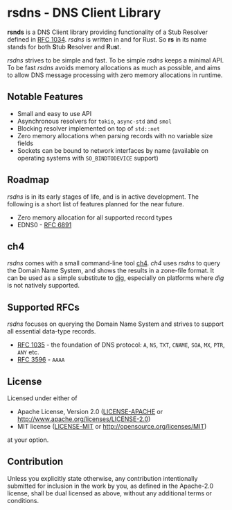 # rsdns - DNS Client Library

**rsnds** is a DNS Client library providing functionality of a Stub Resolver
defined in [RFC 1034](https://tools.ietf.org/html/rfc1034#section-5.3.1).
*rsdns* is written in and for Rust. So **rs** in its name stands for both **S**tub
**R**esolver and **R**u**s**t.

*rsdns* strives to be simple and fast. To be simple *rsdns* keeps a minimal
API. To be fast *rsdns* avoids memory allocations as much as possible,
and aims to allow DNS message processing with zero memory allocations
in runtime.


## Notable Features

* Small and easy to use API
* Asynchronous resolvers for `tokio`, `async-std` and `smol`
* Blocking resolver implemented on top of `std::net`
* Zero memory allocations when parsing records with no variable size fields
* Sockets can be bound to network interfaces by name (available on operating
  systems with `SO_BINDTODEVICE` support)


## Roadmap

*rsdns* is in its early stages of life, and is in active development.
The following is a short list of features planned for the near future.

* Zero memory allocation for all supported record types
* EDNS0 - [RFC 6891](https://datatracker.ietf.org/doc/html/rfc6891)


## ch4

*rsdns* comes with a small command-line tool [ch4](https://github.com/r-bk/ch4).
*ch4* uses *rsdns* to query the Domain Name System,
and shows the results in a zone-file format.
It can be used as a simple substitute to [dig](https://en.wikipedia.org/wiki/Dig_(command)),
especially on platforms where *dig* is not natively supported.


## Supported RFCs

*rsdns* focuses on querying the Domain Name System and strives to support all
essential data-type records.

* [RFC 1035](https://datatracker.ietf.org/doc/html/rfc1035) - the foundation of DNS
  protocol: `A`, `NS`, `TXT`, `CNAME`, `SOA`, `MX`, `PTR`, `ANY` etc.
* [RFC 3596](https://datatracker.ietf.org/doc/html/rfc3596) - `AAAA`


## License

Licensed under either of

* Apache License, Version 2.0
  ([LICENSE-APACHE](LICENSE-APACHE) or http://www.apache.org/licenses/LICENSE-2.0)
* MIT license
  ([LICENSE-MIT](LICENSE-MIT) or http://opensource.org/licenses/MIT)

at your option.


## Contribution

Unless you explicitly state otherwise, any contribution intentionally submitted
for inclusion in the work by you, as defined in the Apache-2.0 license, shall be
dual licensed as above, without any additional terms or conditions.
